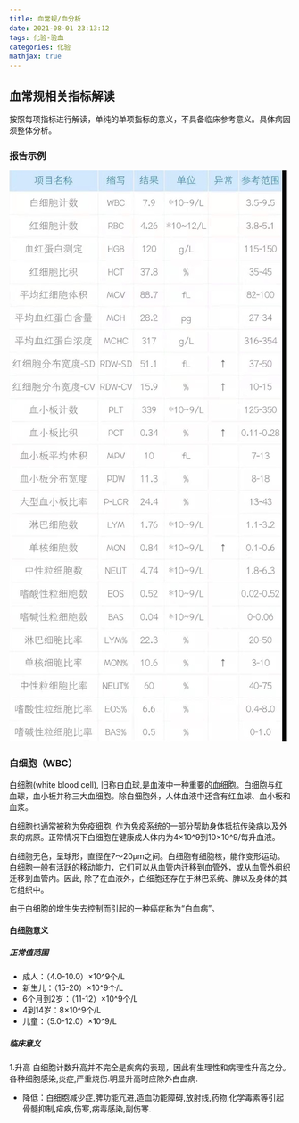 ```yaml
---
title: 血常规/血分析
date: 2021-08-01 23:13:12
tags: 化验-验血
categories: 化验
mathjax: true
---
```


## 血常规相关指标解读
  按照每项指标进行解读，单纯的单项指标的意义，不具备临床参考意义。具体病因须整体分析。

### 报告示例
![血分析](/image/医学信息/血分析.jpg)

### 白细胞（WBC）
白细胞(white blood cell), 旧称白血球,是血液中一种重要的血细胞。白细胞与红血球，血小板并称三大血细胞。除白细胞外，人体血液中还含有红血球、血小板和血浆。

白细胞也通常被称为免疫细胞, 作为免疫系统的一部分帮助身体抵抗传染病以及外来的病原。正常情况下白细胞在健康成人体内为4×10^9到10×10^9/每升血液。

白细胞无色，呈球形，直径在7～20μm之间。白细胞有细胞核，能作变形运动。白细胞一般有活跃的移动能力，它们可以从血管内迁移到血管外，或从血管外组织迁移到血管内。因此, 除了在血液外，白细胞还存在于淋巴系统、脾以及身体的其它组织中。

由于白细胞的增生失去控制而引起的一种癌症称为“白血病”。

#### 白细胞意义
##### 正常值范围
  * 成人：（4.0-10.0）×10^9个/L
  * 新生儿：（15-20）×10^9个/L
  * 6个月到2岁：（11-12）×10^9个/L
  * 4到14岁：8×10^9个/L
  * 儿童：（5.0-12.0）×10^9/L
##### 临床意义
1.升高
白细胞计数升高并不完全是疾病的表现，因此有生理性和病理性升高之分。
各种细胞感染,炎症,严重烧伤.明显升高时应除外白血病.
  * 降低：白细胞减少症,脾功能亢进,造血功能障碍,放射线,药物,化学毒素等引起骨髓抑制,疟疾,伤寒,病毒感染,副伤寒.

